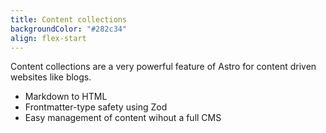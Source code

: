 ```yaml
---
title: Content collections
backgroundColor: "#282c34"
align: flex-start
---
```


Content collections are a very powerful feature of Astro for content driven websites like blogs.

- Markdown to HTML
- Frontmatter-type safety using Zod
- Easy management of content wihout a full CMS
